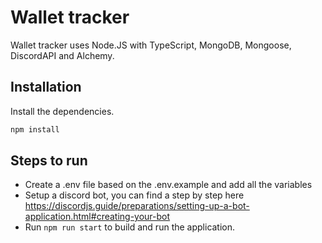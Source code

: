 # Wallet tracker

Wallet tracker uses Node.JS with TypeScript, MongoDB, Mongoose, DiscordAPI and Alchemy.

## Installation

Install the dependencies.

```bash
npm install
```

## Steps to run

- Create a .env file based on the .env.example and add all the variables
- Setup a discord bot, you can find a step by step here https://discordjs.guide/preparations/setting-up-a-bot-application.html#creating-your-bot
- Run `npm run start` to build and run the application.
